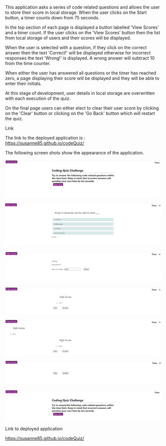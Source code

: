 This application asks a series of code related questions and allows the user to store their score in local storage.
When the user clicks on the Start button, a timer counts down from 75 seconds.

In the top section of each page is displayed a button labelled 'View Scores' and a timer count.
If the user clicks on the 'View Scores' button then the list from local storage of users and their scores will be displayed.

When the user is selected with a question, if they click on the correct answer then the text 'Correct!' will be displayed otherwise for 
incorrect responses the text 'Wrong!' is displayed.  A wrong answer will subtract 10 from the time counter.

When either the user has answered all questions or the timer has reached zero, a page displaying their score will be displayed and they
will be able to enter their initials.

At this stage of development, user details in local storage are overwritten with each execution of the quiz.

On the final page users can either elect to clear their user score by clicking on the 'Clear' button or clicking on the 'Go Back' button which will restart the quiz.

Link

The link to the deployed application is : https://susanne85.github.io/codeQuiz/

The following screen shots show the appearance of the application.

![Initial page display](./images/01-start-quiz.png)

![Correct answer display](./images/02-correct-answer.png)

![Final display](./images/03-final.png)

![High Scores display](./images/04-high-scores.png)

![View High Scores display](./images/05-view-high-scores.png)

![View Clear Scores display](./images/06-clear.png)

![View Go Back display](./images/07-go-back.png)

Link to deployed application

https://susanne85.github.io/codeQuiz/


